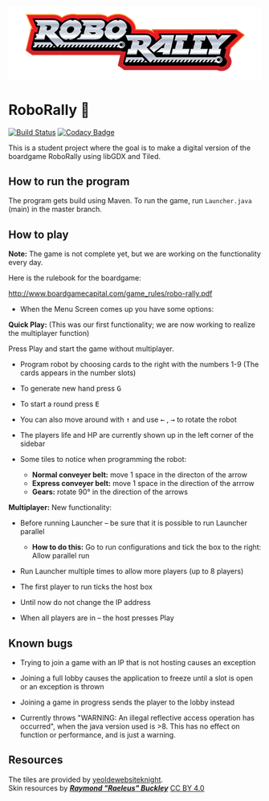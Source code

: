    ![RoboRally logo](assets/logo.png)

# RoboRally :robot:
[![Build Status](https://travis-ci.com/inf112-v20/Team-Vent.svg?branch=master)](https://travis-ci.com/inf112-v20/Team-Vent)
[![Codacy Badge](https://api.codacy.com/project/badge/Grade/17d10a236ebc4b36a52a6bcb7ca5c838)](https://www.codacy.com/gh/inf112-v20/Team-Vent?utm_source=github.com&amp;utm_medium=referral&amp;utm_content=inf112-v20/Team-Vent&amp;utm_campaign=Badge_Grade)

This is a student project where the goal is to make a digital version of the boardgame RoboRally using libGDX and Tiled. 

## How to run the program

The program gets build using Maven. To run the game, run `Launcher.java` (main) in the master branch. 

## How to play

**Note:** The game is not complete yet, but we are working on the functionality every day. 

Here is the rulebook for the boardgame:

http://www.boardgamecapital.com/game_rules/robo-rally.pdf

- When the Menu Screen comes up you have some options:

**Quick Play:** (This was our first functionality; we are now working to realize the multiplayer function) 

Press Play and start the game without multiplayer.

-	Program robot by choosing cards to the right with the numbers 1-9 (The cards appears in the number slots)

-	To generate new hand press <kbd>G</kbd>

-	To start a round press <kbd>E</kbd>

-	You can also move around with <kbd>&#8593;</kbd> and use <kbd>&#8592;</kbd> , <kbd>&#8594;</kbd> to rotate the robot

-	The players life and HP are currently shown up in the left corner of the sidebar 

-	Some tiles to notice when programming the robot:
    - **Normal conveyer belt:** move 1 space in the directon of the arrow 
    - **Express conveyer belt:** move 1 space in the direction of the arrrow
    - **Gears:** rotate 90° in the direction of the arrows 
  
**Multiplayer:** New functionality: 

-	Before running Launcher – be sure that it is possible to run Launcher parallel
    - **How to do this:** Go to run configurations and tick the box to the right: Allow parallel run
    
-	Run Launcher multiple times to allow more players (up to 8 players) 

-	The first player to run ticks the host box 

-	Until now do not change the IP address

-	When all players are in – the host presses Play 

## Known bugs
- Trying to join a game with an IP that is not hosting causes an exception

- Joining a full lobby causes the application to freeze until a slot is open or an exception is thrown

- Joining a game in progress sends the player to the lobby instead

- Currently throws "WARNING: An illegal reflective access operation has occurred", 
when the java version used is >8. This has no effect on function or performance, and is just a warning.

## Resources
The tiles are provided by [yeoldewebsiteknight](http://www.yeoldewebsiteknight.co.uk/roborally​).  
Skin resources by [***Raymond "Raeleus" Buckley***](http://www.badlogicgames.com/forum/viewtopic.php?f=22&t=21568) [CC BY 4.0](http://creativecommons.org/licenses/by/4.0/)
